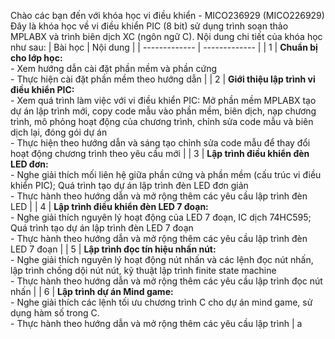 Chào các bạn đến với khóa học vi điều khiển - MICO236929 (MICO226929)
Đây là khóa học về vi điều khiển PIC (8 bit) sử dụng trình soạn thảo MPLABX và trình biên dịch XC (ngôn ngữ C). Nội dung chi tiết của khóa học như sau:
| Bài học  | Nội dung |
| ------------- | ------------- |
| 1  | **Chuẩn bị cho lớp học:**<br> - Xem hướng dẫn cài đặt phần mềm và phần cứng<br> - Thực hiện cài đặt phần mềm theo hướng dẫn  |
| 2  | **Giới thiệu lập trình vi điều khiển PIC:**<br>- Xem quá trình làm việc với vi điều khiển PIC: Mở phần mềm MPLABX tạo dự án lập trình mới, copy code mẫu vào phần mềm, biên dịch, nạp chương trình, mô phỏng hoạt động của chương trình, chỉnh sửa code mẫu và biên dịch lại, đóng gói dự án<br> - Thực hiện theo hướng dẫn và sáng tạo chỉnh sửa code mẫu để thay đổi hoạt động chương trình theo yêu cầu mới  |
| 3  | **Lập trình điều khiển đèn LED đơn:**<br> - Nghe giải thích mối liên hệ giữa phần cứng và phần mềm (cấu trúc vi điều khiển PIC); Quá trình tạo dự án lập trình đèn LED đơn giản<br> - Thực hành theo hướng dẫn và mở rộng thêm các yêu cầu lập trình đèn LED |
| 4  | **Lập trình điều khiển đèn LED 7 đoạn:**<br> - Nghe giải thích nguyên lý hoạt động của LED 7 đoạn, IC dịch 74HC595; Quá trình tạo dự án lập trình đèn LED 7 đoạn<br> - Thực hành theo hướng dẫn và mở rộng thêm các yêu cầu lập trình đèn LED 7 đoạn |
| 5  | **Lập trình đọc tín hiệu nhấn nút:**<br> - Nghe giải thích nguyên lý hoạt động nút nhấn và các lệnh đọc nút nhấn, lập trình chống dội nút nút, kỹ thuật lập trình finite state machine<br> - Thực hành theo hướng dẫn và mở rộng thêm các yêu cầu lập trình đọc nút nhấn |
| 6  | **Lập trình dự án Mind game:**<br> - Nghe giải thích các lệnh tối ưu chương trình C cho dự án mind game, sử dụng hàm số trong C.<br> - Thực hành theo hướng dẫn và mở rộng thêm các yêu cầu lập trình |
a
